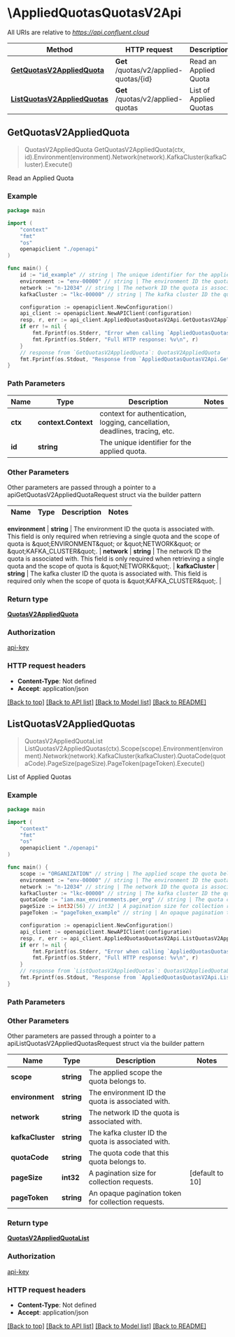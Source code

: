 # \AppliedQuotasQuotasV2Api

All URIs are relative to *https://api.confluent.cloud*

Method | HTTP request | Description
------------- | ------------- | -------------
[**GetQuotasV2AppliedQuota**](AppliedQuotasQuotasV2Api.md#GetQuotasV2AppliedQuota) | **Get** /quotas/v2/applied-quotas/{id} | Read an Applied Quota
[**ListQuotasV2AppliedQuotas**](AppliedQuotasQuotasV2Api.md#ListQuotasV2AppliedQuotas) | **Get** /quotas/v2/applied-quotas | List of Applied Quotas



## GetQuotasV2AppliedQuota

> QuotasV2AppliedQuota GetQuotasV2AppliedQuota(ctx, id).Environment(environment).Network(network).KafkaCluster(kafkaCluster).Execute()

Read an Applied Quota



### Example

```go
package main

import (
    "context"
    "fmt"
    "os"
    openapiclient "./openapi"
)

func main() {
    id := "id_example" // string | The unique identifier for the applied quota.
    environment := "env-00000" // string | The environment ID the quota is associated with. This field is only required when retrieving a single quota and the scope of quota is \"ENVIRONMENT\" or \"NETWORK\" or \"KAFKA_CLUSTER\".  (optional)
    network := "n-12034" // string | The network ID the quota is associated with. This field is only required when retrieving a single quota and the scope of quota is \"NETWORK\".  (optional)
    kafkaCluster := "lkc-00000" // string | The kafka cluster ID the quota is associated with. This field is required only when the scope of quota is \"KAFKA_CLUSTER\".  (optional)

    configuration := openapiclient.NewConfiguration()
    api_client := openapiclient.NewAPIClient(configuration)
    resp, r, err := api_client.AppliedQuotasQuotasV2Api.GetQuotasV2AppliedQuota(context.Background(), id).Environment(environment).Network(network).KafkaCluster(kafkaCluster).Execute()
    if err != nil {
        fmt.Fprintf(os.Stderr, "Error when calling `AppliedQuotasQuotasV2Api.GetQuotasV2AppliedQuota``: %v\n", err)
        fmt.Fprintf(os.Stderr, "Full HTTP response: %v\n", r)
    }
    // response from `GetQuotasV2AppliedQuota`: QuotasV2AppliedQuota
    fmt.Fprintf(os.Stdout, "Response from `AppliedQuotasQuotasV2Api.GetQuotasV2AppliedQuota`: %v\n", resp)
}
```

### Path Parameters


Name | Type | Description  | Notes
------------- | ------------- | ------------- | -------------
**ctx** | **context.Context** | context for authentication, logging, cancellation, deadlines, tracing, etc.
**id** | **string** | The unique identifier for the applied quota. | 

### Other Parameters

Other parameters are passed through a pointer to a apiGetQuotasV2AppliedQuotaRequest struct via the builder pattern


Name | Type | Description  | Notes
------------- | ------------- | ------------- | -------------

 **environment** | **string** | The environment ID the quota is associated with. This field is only required when retrieving a single quota and the scope of quota is \&quot;ENVIRONMENT\&quot; or \&quot;NETWORK\&quot; or \&quot;KAFKA_CLUSTER\&quot;.  | 
 **network** | **string** | The network ID the quota is associated with. This field is only required when retrieving a single quota and the scope of quota is \&quot;NETWORK\&quot;.  | 
 **kafkaCluster** | **string** | The kafka cluster ID the quota is associated with. This field is required only when the scope of quota is \&quot;KAFKA_CLUSTER\&quot;.  | 

### Return type

[**QuotasV2AppliedQuota**](quotas.v2.AppliedQuota.md)

### Authorization

[api-key](../README.md#api-key)

### HTTP request headers

- **Content-Type**: Not defined
- **Accept**: application/json

[[Back to top]](#) [[Back to API list]](../README.md#documentation-for-api-endpoints)
[[Back to Model list]](../README.md#documentation-for-models)
[[Back to README]](../README.md)


## ListQuotasV2AppliedQuotas

> QuotasV2AppliedQuotaList ListQuotasV2AppliedQuotas(ctx).Scope(scope).Environment(environment).Network(network).KafkaCluster(kafkaCluster).QuotaCode(quotaCode).PageSize(pageSize).PageToken(pageToken).Execute()

List of Applied Quotas



### Example

```go
package main

import (
    "context"
    "fmt"
    "os"
    openapiclient "./openapi"
)

func main() {
    scope := "ORGANIZATION" // string | The applied scope the quota belongs to. 
    environment := "env-00000" // string | The environment ID the quota is associated with.  (optional)
    network := "n-12034" // string | The network ID the quota is associated with.  (optional)
    kafkaCluster := "lkc-00000" // string | The kafka cluster ID the quota is associated with.  (optional)
    quotaCode := "iam.max_environments.per_org" // string | The quota code that this quota belongs to.  (optional)
    pageSize := int32(56) // int32 | A pagination size for collection requests. (optional) (default to 10)
    pageToken := "pageToken_example" // string | An opaque pagination token for collection requests. (optional)

    configuration := openapiclient.NewConfiguration()
    api_client := openapiclient.NewAPIClient(configuration)
    resp, r, err := api_client.AppliedQuotasQuotasV2Api.ListQuotasV2AppliedQuotas(context.Background()).Scope(scope).Environment(environment).Network(network).KafkaCluster(kafkaCluster).QuotaCode(quotaCode).PageSize(pageSize).PageToken(pageToken).Execute()
    if err != nil {
        fmt.Fprintf(os.Stderr, "Error when calling `AppliedQuotasQuotasV2Api.ListQuotasV2AppliedQuotas``: %v\n", err)
        fmt.Fprintf(os.Stderr, "Full HTTP response: %v\n", r)
    }
    // response from `ListQuotasV2AppliedQuotas`: QuotasV2AppliedQuotaList
    fmt.Fprintf(os.Stdout, "Response from `AppliedQuotasQuotasV2Api.ListQuotasV2AppliedQuotas`: %v\n", resp)
}
```

### Path Parameters



### Other Parameters

Other parameters are passed through a pointer to a apiListQuotasV2AppliedQuotasRequest struct via the builder pattern


Name | Type | Description  | Notes
------------- | ------------- | ------------- | -------------
 **scope** | **string** | The applied scope the quota belongs to.  | 
 **environment** | **string** | The environment ID the quota is associated with.  | 
 **network** | **string** | The network ID the quota is associated with.  | 
 **kafkaCluster** | **string** | The kafka cluster ID the quota is associated with.  | 
 **quotaCode** | **string** | The quota code that this quota belongs to.  | 
 **pageSize** | **int32** | A pagination size for collection requests. | [default to 10]
 **pageToken** | **string** | An opaque pagination token for collection requests. | 

### Return type

[**QuotasV2AppliedQuotaList**](quotas.v2.AppliedQuotaList.md)

### Authorization

[api-key](../README.md#api-key)

### HTTP request headers

- **Content-Type**: Not defined
- **Accept**: application/json

[[Back to top]](#) [[Back to API list]](../README.md#documentation-for-api-endpoints)
[[Back to Model list]](../README.md#documentation-for-models)
[[Back to README]](../README.md)

